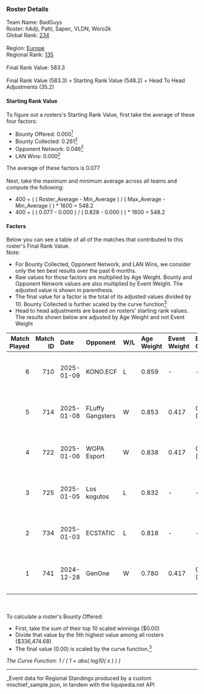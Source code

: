 ### Roster Details<br />
Team Name: BadGuys<br />
Roster: hAdji, Patti, Sapec, VLDN, Woro2k<br />
Global Rank: [234](../../standings_global_2025_03_01.md)<br />
<br />
Region: [Europe]( ../../standings_europe_2025_03_01.md)<br />
Regional Rank: [135]( ../../standings_europe_2025_03_01.md)<br />
<br />
Final Rank Value:  583.3<br />
<br />
Final Rank Value (583.3) = Starting Rank Value (548.2) + Head To Head Adjustments (35.2)<br />

#### Starting Rank Value<br />
To figure out a rosters's Starting Rank Value, first take the average of these four factors:<br />
- Bounty Offered: 0.000[<sup>1</sup>](#table2)
- Bounty Collected: 0.261[<sup>2</sup>](#table1)
- Opponent Network: 0.046[<sup>2</sup>](#table1)
- LAN Wins: 0.000[<sup>2</sup>](#table1)

The average of these factors is 0.077<br />
<br />
Next, take the maximum and minimum average across all teams and compute the following:<br />
- 400 + ( ( Roster_Average - Min_Average ) / ( Max_Average - Min_Average ) ) * 1600 = 548.2
- 400 + ( ( 0.077 - 0.000 ) / ( 0.828 - 0.000 ) ) * 1600 = 548.2


#### Factors<br />
Below you can see a table of all of the matches that contributed to this roster's Final Rank Value.<br />
Note:<br />

- For Bounty Collected, Opponent Network, and LAN Wins, we consider only the ten best results over the past 6 months.
- Raw values for those factors are multiplied by Age Weight. Bounty and Opponent Network values are also multiplied by Event Weight. The adjusted value is shown in parenthesis.
- The final value for a factor is the total of its adjusted values divided by 10. Bounty Collected is further scaled by the curve function[<sup>3</sup>](#curveFunction)
- Head to head adjustments are based on rosters' starting rank values. The results shown below are adjusted by Age Weight and not Event Weight
<span id="table1"></span><br />


| Match Played | Match ID | Date       | Opponent         | W/L | Age Weight | Event Weight | Bounty Collected | Opponent Network | LAN Wins  | H2H Adj. | Roster                            |
| -: | -: | :- | :- | :- | :- | :- | :- | :- | :- | -: | :- |
|            6 |      710 | 2025-01-09 | KONO.ECF         | L   | 0.859      | -            | -                | -                | -         |   -12.04 | hAdji, Patti, Sapec, VLDN, Woro2k |
|            5 |      714 | 2025-01-08 | FLuffy Gangsters | W   | 0.853      | 0.417        | 0.005 (0.002)    | 0.419 (0.149)    | 0 (0.000) |    17.08 | hAdji, Patti, Sapec, VLDN, Woro2k |
|            4 |      722 | 2025-01-06 | WOPA Esport      | W   | 0.838      | 0.417        | 0.028 (0.010)    | 0.499 (0.175)    | 0 (0.000) |    19.68 | hAdji, Patti, Sapec, VLDN, Woro2k |
|            3 |      725 | 2025-01-05 | Los kogutos      | L   | 0.832      | -            | -                | -                | -         |    -4.10 | hAdji, Patti, Sapec, VLDN, Woro2k |
|            2 |      734 | 2025-01-03 | ECSTATIC         | L   | 0.818      | -            | -                | -                | -         |    -3.67 | hAdji, Patti, Sapec, VLDN, Woro2k |
|            1 |      741 | 2024-12-28 | GenOne           | W   | 0.780      | 0.417        | 0.009 (0.003)    | 0.424 (0.138)    | 0 (0.000) |    18.22 | hAdji, Patti, Sapec, VLDN, Woro2k |

<br />
<span id="table2"></span><br />
To calculate a roster's Bounty Offered:<br />

- First, take the sum of their top 10 scaled winnings ($0.00)
- Divide that value by the 5th highest value among all rosters ($336,474.68)
- The final value (0.00) is scaled by the curve function.[<sup>3</sup>](#curveFunction)

<span id="curveFunction"></span>_The Curve Function: 1 / ( 1 + abs( log10( x ) ) )_<br />

---
_Event data for Regional Standings produced by a custom mischief_sample.json, in tandem with the liquipedia.net API<br />
